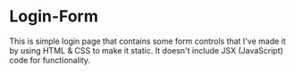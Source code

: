 # Login-Form
This is simple login page that contains some form controls  that I've made it by using HTML &amp; CSS to make it static. It doesn't include JSX (JavaScript) code for functionality.
